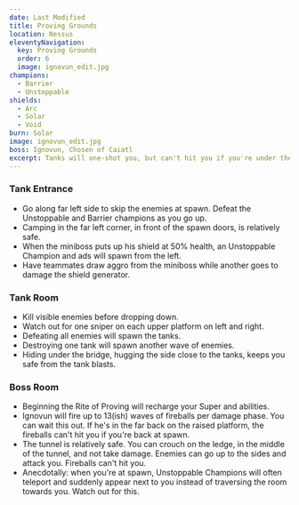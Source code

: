 ```yaml
---
date: Last Modified
title: Proving Grounds
location: Nessus
eleventyNavigation:
  key: Proving Grounds
  order: 6
  image: ignovun_edit.jpg
champions: 
  - Barrier
  - Unstoppable
shields:
  - Arc
  - Solar
  - Void
burn: Solar
image: ignovun_edit.jpg
boss: Ignovun, Chosen of Caiatl
excerpt: Tanks will one-shot you, but can't hit you if you're under the bridge. Hide in the oven in the boss room. Shoot down meteors. 
---
```




### Tank Entrance

- Go along far left side to skip the enemies at spawn. Defeat the Unstoppable and Barrier champions as you go up.
- Camping in the far left corner, in front of the spawn doors, is relatively safe.
- When the miniboss puts up his shield at 50% health, an Unstoppable Champion and ads will spawn from the left.
- Have teammates draw aggro from the miniboss while another goes to damage the shield generator.


### Tank Room

- Kill visible enemies before dropping down.
- Watch out for one sniper on each upper platform on left and right.
- Defeating all enemies will spawn the tanks.
- Destroying one tank will spawn another wave of enemies.
- Hiding under the bridge, hugging the side close to the tanks, keeps you safe from the tank blasts.


### Boss Room

- Beginning the Rite of Proving will recharge your Super and abilities.
- Ignovun will fire up to 13(ish) waves of fireballs per damage phase. You can wait this out. If he's in the far back on the raised platform, the fireballs can't hit you if you're back at spawn.
- The tunnel is relatively safe. You can crouch on the ledge, in the middle of the tunnel, and not take damage. Enemies can go up to the sides and attack you. Fireballs can't hit you.
- Anecdotally: when you're at spawn, Unstoppable Champions will often teleport and suddenly appear next to you instead of traversing the room towards you. Watch out for this.


